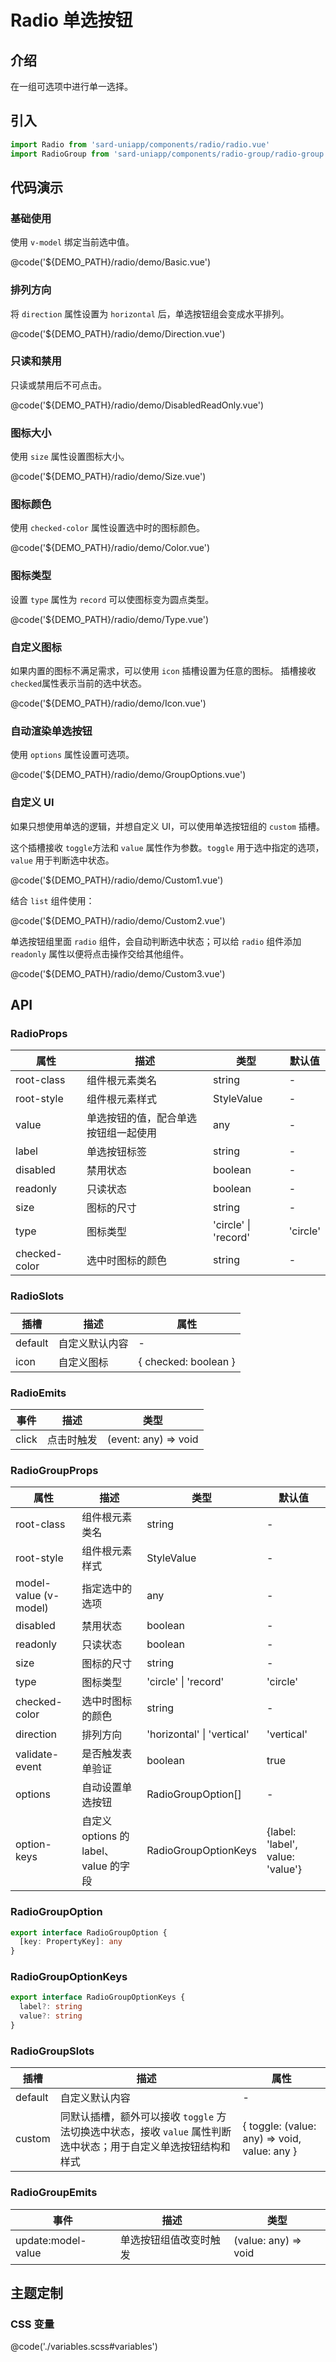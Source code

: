 # Radio 单选按钮

## 介绍

在一组可选项中进行单一选择。

## 引入

```ts
import Radio from 'sard-uniapp/components/radio/radio.vue'
import RadioGroup from 'sard-uniapp/components/radio-group/radio-group.vue'
```

## 代码演示

### 基础使用

使用 `v-model` 绑定当前选中值。

@code('${DEMO_PATH}/radio/demo/Basic.vue')

### 排列方向

将 `direction` 属性设置为 `horizontal` 后，单选按钮组会变成水平排列。

@code('${DEMO_PATH}/radio/demo/Direction.vue')

### 只读和禁用

只读或禁用后不可点击。

@code('${DEMO_PATH}/radio/demo/DisabledReadOnly.vue')

### 图标大小

使用 `size` 属性设置图标大小。

@code('${DEMO_PATH}/radio/demo/Size.vue')

### 图标颜色

使用 `checked-color` 属性设置选中时的图标颜色。

@code('${DEMO_PATH}/radio/demo/Color.vue')

### 图标类型

设置 `type` 属性为 `record` 可以使图标变为圆点类型。

@code('${DEMO_PATH}/radio/demo/Type.vue')

### 自定义图标

如果内置的图标不满足需求，可以使用 `icon` 插槽设置为任意的图标。
插槽接收`checked`属性表示当前的选中状态。

@code('${DEMO_PATH}/radio/demo/Icon.vue')

### 自动渲染单选按钮

使用 `options` 属性设置可选项。

@code('${DEMO_PATH}/radio/demo/GroupOptions.vue')

### 自定义 UI

如果只想使用单选的逻辑，并想自定义 UI，可以使用单选按钮组的 `custom` 插槽。

这个插槽接收 `toggle`方法和 `value` 属性作为参数。`toggle` 用于选中指定的选项，`value` 用于判断选中状态。

@code('${DEMO_PATH}/radio/demo/Custom1.vue')

结合 `list` 组件使用：

@code('${DEMO_PATH}/radio/demo/Custom2.vue')

单选按钮组里面 `radio` 组件，会自动判断选中状态；可以给 `radio` 组件添加 `readonly` 属性以便将点击操作交给其他组件。

@code('${DEMO_PATH}/radio/demo/Custom3.vue')

## API

### RadioProps

| 属性          | 描述                                 | 类型                 | 默认值   |
| ------------- | ------------------------------------ | -------------------- | -------- |
| root-class    | 组件根元素类名                       | string               | -        |
| root-style    | 组件根元素样式                       | StyleValue           | -        |
| value         | 单选按钮的值，配合单选按钮组一起使用 | any                  | -        |
| label         | 单选按钮标签                         | string               | -        |
| disabled      | 禁用状态                             | boolean              | -        |
| readonly      | 只读状态                             | boolean              | -        |
| size          | 图标的尺寸                           | string               | -        |
| type          | 图标类型                             | 'circle' \| 'record' | 'circle' |
| checked-color | 选中时图标的颜色                     | string               | -        |

### RadioSlots

| 插槽    | 描述           | 属性                 |
| ------- | -------------- | -------------------- |
| default | 自定义默认内容 | -                    |
| icon    | 自定义图标     | { checked: boolean } |

### RadioEmits

| 事件  | 描述       | 类型                 |
| ----- | ---------- | -------------------- |
| click | 点击时触发 | (event: any) => void |

### RadioGroupProps

| 属性                  | 描述                                  | 类型                       | 默认值                           |
| --------------------- | ------------------------------------- | -------------------------- | -------------------------------- |
| root-class            | 组件根元素类名                        | string                     | -                                |
| root-style            | 组件根元素样式                        | StyleValue                 | -                                |
| model-value (v-model) | 指定选中的选项                        | any                        | -                                |
| disabled              | 禁用状态                              | boolean                    | -                                |
| readonly              | 只读状态                              | boolean                    | -                                |
| size                  | 图标的尺寸                            | string                     | -                                |
| type                  | 图标类型                              | 'circle' \| 'record'       | 'circle'                         |
| checked-color         | 选中时图标的颜色                      | string                     | -                                |
| direction             | 排列方向                              | 'horizontal' \| 'vertical' | 'vertical'                       |
| validate-event        | 是否触发表单验证                      | boolean                    | true                             |
| options               | 自动设置单选按钮                      | RadioGroupOption[]         | -                                |
| option-keys           | 自定义 options 的 label、value 的字段 | RadioGroupOptionKeys       | {label: 'label', value: 'value'} |

### RadioGroupOption

```ts
export interface RadioGroupOption {
  [key: PropertyKey]: any
}
```

### RadioGroupOptionKeys

```ts
export interface RadioGroupOptionKeys {
  label?: string
  value?: string
}
```

### RadioGroupSlots

| 插槽    | 描述                                                                                                            | 属性                                         |
| ------- | --------------------------------------------------------------------------------------------------------------- | -------------------------------------------- |
| default | 自定义默认内容                                                                                                  | -                                            |
| custom  | 同默认插槽，额外可以接收 `toggle` 方法切换选中状态，接收 `value` 属性判断选中状态；用于自定义单选按钮结构和样式 | { toggle: (value: any) => void, value: any } |

### RadioGroupEmits

| 事件               | 描述                   | 类型                 |
| ------------------ | ---------------------- | -------------------- |
| update:model-value | 单选按钮组值改变时触发 | (value: any) => void |

## 主题定制

### CSS 变量

@code('./variables.scss#variables')
